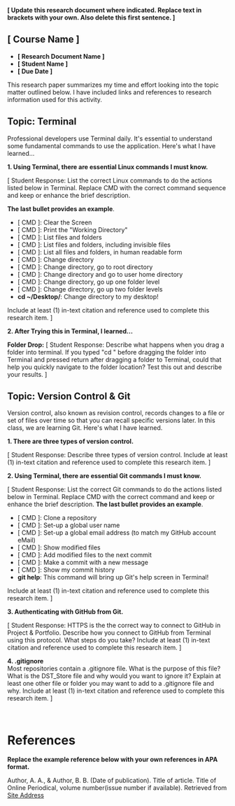 **[ Update this research document where indicated. Replace text in brackets with your own. Also delete this first sentence. ]**

## [ Course Name ] 

* **[ Research Document Name ]**
* **[ Student Name ]**
* **[ Due Date ]**

This research paper summarizes my time and effort looking into the topic matter outlined below. I have included links and references to research information used for this activity.    

## Topic: Terminal
Professional developers use Terminal daily. It's essential to understand some fundamental commands to use the application. Here's what I have learned...  

**1. Using Terminal, there are essential Linux commands I must know.**

[ Student Response: List the correct Linux commands to do the actions listed below in Terminal. Replace CMD with the correct command sequence and keep or enhance the brief description. 

**The last bullet provides an example**.

* [ CMD ]: Clear the Screen 
* [ CMD ]: Print the "Working Directory"
* [ CMD ]: List files and folders
* [ CMD ]: List files and folders, including invisible files
* [ CMD ]: List all files and folders, in human readable form
* [ CMD ]: Change directory
* [ CMD ]: Change directory, go to root directory
* [ CMD ]: Change directory and go to user home directory
* [ CMD ]: Change directory, go up one folder level
* [ CMD ]: Change directory, go up two folder levels
* **cd ~/Desktop/**: Change directory to my desktop! 

Include at least (1) in-text citation and reference used to complete this research item. ]

**2. After Trying this in Terminal, I learned...**

**Folder Drop:** [ Student Response: Describe what happens when you drag a folder into terminal. If you typed "cd " before dragging the folder into Terminal and pressed return after dragging a folder to Terminal, could that help you quickly navigate to the folder location? Test this out and describe your results. ]



## Topic: Version Control & Git
Version control, also known as revision control, records changes to a file or set of files over time so that you can recall specific versions later. In this class, we are learning Git. Here's what I have learned. 

**1. There are three types of version control.**

[ Student Response: Describe three types of version control. Include at least (1) in-text citation and reference used to complete this research item. ] 



**2. Using Terminal, there are essential Git commands I must know.**

[ Student Response: List the correct Git commands to do the actions listed below in Terminal. Replace CMD with the correct command and keep or enhance the brief description. **The last bullet provides an example**. 

* [ CMD ]: Clone a repository
* [ CMD ]: Set-up a global user name
* [ CMD ]: Set-up a global email address (to match my GitHub account eMail)
* [ CMD ]: Show modified files
* [ CMD ]: Add modified files to the next commit
* [ CMD ]: Make a commit with a new message
* [ CMD ]: Show my commit history
* **git help**: This command will bring up Git's help screen in Terminal!
    

Include at least (1) in-text citation and reference used to complete this research item. ] 



**3. Authenticating with GitHub from Git.**

[ Student Response: HTTPS is the the correct way to connect to GitHub in Project & Portfolio. Describe how you connect to GitHub from Terminal using this protocol. What steps do you take? Include at least (1) in-text citation and reference used to complete this research item. ] 


**4. .gitignore**  
Most repositories contain a .gitignore file. What is the purpose of this file? What is the DST_Store file and why would you want to ignore it? Explain at least one other file or folder you may want to add to a .gitignore file and why. Include at least (1) in-text citation and reference used to complete this research item. ] 



<br>

# References

**Replace the example reference below with your own references in APA format.**


Author, A. A., & Author, B. B. (Date of publication). Title of article. Title of Online Periodical, volume number(issue number if available). Retrieved from
[Site Address](https://www.someaddress.com/full/url/)



